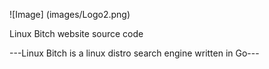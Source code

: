 ![Image] (images/Logo2.png)


Linux Bitch website source code

---Linux Bitch is a linux distro search engine written in Go---
